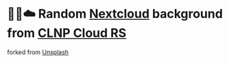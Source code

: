 # 📸🔀☁️ Random [Nextcloud](https://nextcloud.com) background from [CLNP Cloud RS](https://rs.clnp.cloud/)

forked from [Unsplash](https://github.com/nextcloud/unsplash)
